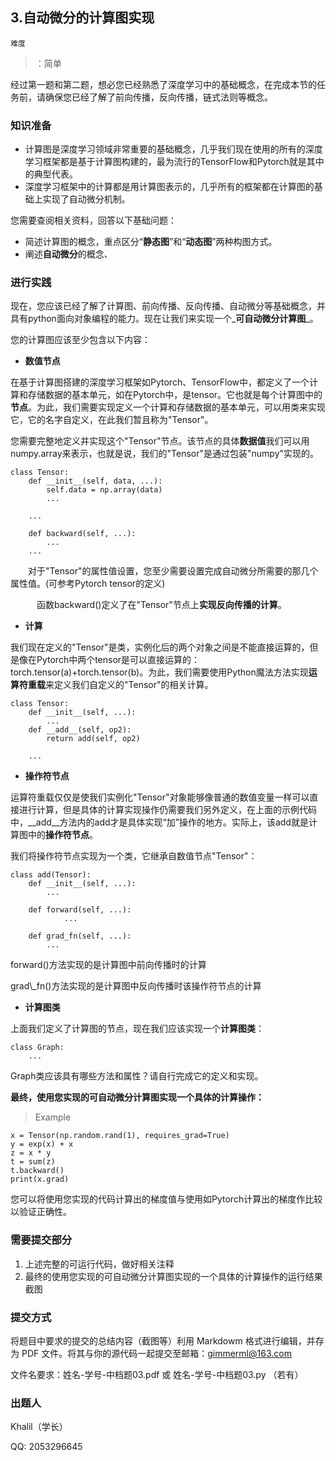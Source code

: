 ## 3.自动微分的计算图实现

```Plain Text
难度
```

> ：简单

经过第一题和第二题，想必您已经熟悉了深度学习中的基础概念，在完成本节的任务前，请确保您已经了解了前向传播，反向传播，链式法则等概念。

### 知识准备

* 计算图是深度学习领域非常重要的基础概念，几乎我们现在使用的所有的深度学习框架都是基于计算图构建的，最为流行的TensorFlow和Pytorch就是其中的典型代表。
* 深度学习框架中的计算都是用计算图表示的，几乎所有的框架都在计算图的基础上实现了自动微分机制。

您需要查阅相关资料，回答以下基础问题：

* 简述计算图的概念，重点区分“**静态图**”和“**动态图**”两种构图方式。
* 阐述**自动微分**的概念、

### 进行实践

现在，您应该已经了解了计算图、前向传播、反向传播、自动微分等基础概念，并具有python面向对象编程的能力。现在让我们来实现一个\_**可自动微分计算图**\_。

您的计算图应该至少包含以下内容：

* **数值节点**

在基于计算图搭建的深度学习框架如Pytorch、TensorFlow中，都定义了一个计算和存储数据的基本单元，如在Pytorch中，是tensor。它也就是每个计算图中的**节点**。为此，我们需要实现定义一个计算和存储数据的基本单元，可以用类来实现它，它的名字自定义，在此我们暂且称为"Tensor"。

您需要完整地定义并实现这个"Tensor"节点。该节点的具体**数据值**我们可以用numpy.array来表示，也就是说，我们的"Tensor"是通过包装"numpy"实现的。

```Plain Text
class Tensor:
    def __init__(self, data, ...):
        self.data = np.array(data)
        ...
​
    ...
​
    def backward(self, ...):
        ...
    ...
```

  对于"Tensor"的属性值设置，您至少需要设置完成自动微分所需要的那几个属性值。(可参考Pytorch tensor的定义)

   函数backward()定义了在"Tensor"节点上**实现反向传播的计算**。

* **计算**

我们现在定义的"Tensor"是类，实例化后的两个对象之间是不能直接运算的，但是像在Pytorch中两个tensor是可以直接运算的：torch.tensor(a)+torch.tensor(b)。为此，我们需要使用Python魔法方法实现**运算符重载**来定义我们自定义的"Tensor"的相关计算。

```Plain Text
class Tensor:
    def __init__(self, ...):
        ...
    def __add__(self, op2):
        return add(self, op2)
​
    ...
```

* **操作符节点**

运算符重载仅仅是使我们实例化"Tensor"对象能够像普通的数值变量一样可以直接进行计算，但是具体的计算实现操作仍需要我们另外定义，在上面的示例代码中，\_\_add\_\_方法内的add才是具体实现“加”操作的地方。实际上，该add就是计算图中的**操作符节点**。

我们将操作符节点实现为一个类，它继承自数值节点"Tensor"：

```Plain Text
class add(Tensor):
    def __init__(self, ...):
        ...
​
    def forward(self, ...):
            ...
​
    def grad_fn(self, ...):
        ...
```

forward()方法实现的是计算图中前向传播时的计算

grad\\\_fn()方法实现的是计算图中反向传播时该操作符节点的计算

* **计算图类**

上面我们定义了计算图的节点，现在我们应该实现一个**计算图类**：

```Plain Text
class Graph:
    ...
```

Graph类应该具有哪些方法和属性？请自行完成它的定义和实现。

**最终，使用您实现的可自动微分计算图实现一个具体的计算操作：**

> Example

```Plain Text
x = Tensor(np.random.rand(1), requires_grad=True)
y = exp(x) + x
z = x * y
t = sum(z)
t.backward()
print(x.grad)
```

您可以将使用您实现的代码计算出的梯度值与使用如Pytorch计算出的梯度作比较以验证正确性。

### 需要提交部分

1. 上述完整的可运行代码，做好相关注释
2. 最终的使用您实现的可自动微分计算图实现的一个具体的计算操作的运行结果截图

### 提交方式

将题目中要求的提交的总结内容（截图等）利用 Markdowm 格式进行编辑，并存为 PDF 文件。将其与你的源代码一起提交至邮箱：[gimmerml@163.com](mailto:gimmerml@163.com)

文件名要求：姓名-学号-中档题03.pdf 或 姓名-学号-中档题03.py （若有）

### 出题人

Khalil（学长）

QQ: 2053296645